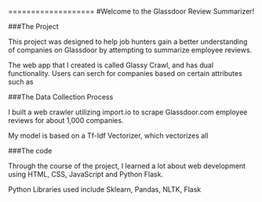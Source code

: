 ===================
#Welcome to the Glassdoor Review Summarizer!

###The Project

This project was designed to help job hunters gain a better understanding of companies on Glassdoor by attempting to summarize employee reviews.

The web app that I created is called Glassy Crawl, and has dual functionality. Users can serch for companies based on certain attributes such as 

###The Data Collection Process

I built a web crawler utilizing import.io to scrape Glassdoor.com employee reviews for about 1,000 companies. 

My model is based on a Tf-Idf Vectorizer, which vectorizes all 

###The code

Through the course of the project, I learned a lot about web development using HTML, CSS, JavaScript and Python Flask.

Python Libraries used include Sklearn, Pandas, NLTK, Flask
